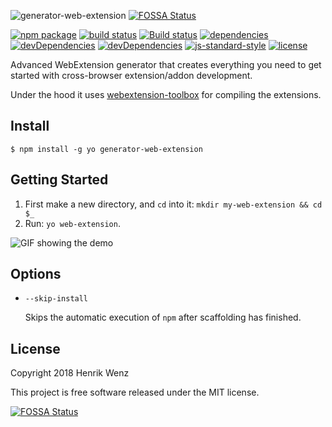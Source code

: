 ![generator-web-extension](assets/logo-repo.png)
[![FOSSA Status](https://app.fossa.io/api/projects/git%2Bgithub.com%2Fwebextension-toolbox%2Fgenerator-web-extension.svg?type=shield)](https://app.fossa.io/projects/git%2Bgithub.com%2Fwebextension-toolbox%2Fgenerator-web-extension?ref=badge_shield)

[![npm package](https://badge.fury.io/js/generator-web-extension.svg)](https://www.npmjs.com/package/generator-web-extension)
[![build status](https://secure.travis-ci.org/webextension-toolbox/generator-web-extension.png?branch=master)](https://travis-ci.org/webextension-toolbox/generator-web-extension)
[![Build status](https://ci.appveyor.com/api/projects/status/ajr5bdyo5j15e6mf?svg=true)](https://ci.appveyor.com/project/webextension-toolbox/generator-web-extension)
[![dependencies](https://david-dm.org/webextension-toolbox/generator-web-extension/status.svg)](https://david-dm.org/webextension-toolbox/generator-web-extension) 
[![devDependencies](https://david-dm.org/webextension-toolbox/generator-web-extension/dev-status.svg)](https://david-dm.org/webextension-toolbox/generator-web-extension?type=dev) 
[![devDependencies](https://david-dm.org/webextension-toolbox/generator-web-extension/peer-status.svg)](https://david-dm.org/webextension-toolbox/generator-web-extension?type=peer) 
[![js-standard-style](https://img.shields.io/badge/code%20style-standard-green.svg?style=flat-square)](https://github.com/feross/standard)
[![license](https://img.shields.io/npm/l/generator-web-extension.svg)](https://github.com/webextension-toolbox/generator-web-extension/blob/master/LICENSE) 

Advanced WebExtension generator that creates everything you need to get started with cross-browser extension/addon development. 

Under the hood it uses [webextension-toolbox](https://github.com/webextension-toolbox/webextension-toolbox) for compiling the extensions.

## Install

```shell
$ npm install -g yo generator-web-extension
```

## Getting Started

1. First make a new directory, and `cd` into it: `mkdir my-web-extension && cd $_`
2. Run: `yo web-extension`.

![GIF showing the demo](https://i.imgur.com/lqTK588.gif)

## Options

* `--skip-install`

  Skips the automatic execution of `npm` after
  scaffolding has finished.

## License

Copyright 2018 Henrik Wenz

This project is free software released under the MIT license.


[![FOSSA Status](https://app.fossa.io/api/projects/git%2Bgithub.com%2Fwebextension-toolbox%2Fgenerator-web-extension.svg?type=large)](https://app.fossa.io/projects/git%2Bgithub.com%2Fwebextension-toolbox%2Fgenerator-web-extension?ref=badge_large)